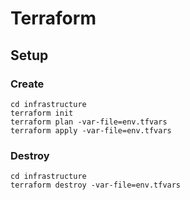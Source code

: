 # Terraform

## Setup

### Create

```shell
cd infrastructure
terraform init
terraform plan -var-file=env.tfvars
terraform apply -var-file=env.tfvars
```

### Destroy

```shell
cd infrastructure
terraform destroy -var-file=env.tfvars
```